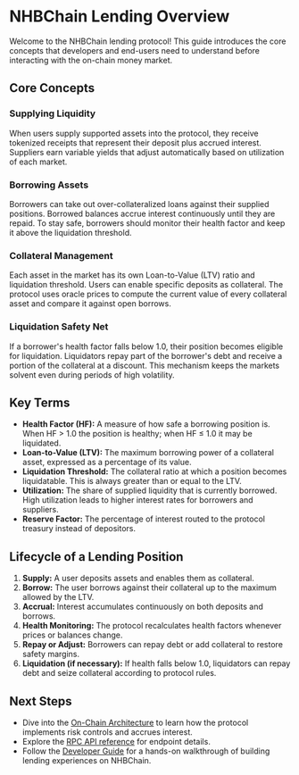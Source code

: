 # NHBChain Lending Overview

Welcome to the NHBChain lending protocol! This guide introduces the core
concepts that developers and end-users need to understand before interacting
with the on-chain money market.

## Core Concepts

### Supplying Liquidity
When users supply supported assets into the protocol, they receive tokenized
receipts that represent their deposit plus accrued interest. Suppliers earn
variable yields that adjust automatically based on utilization of each market.

### Borrowing Assets
Borrowers can take out over-collateralized loans against their supplied
positions. Borrowed balances accrue interest continuously until they are
repaid. To stay safe, borrowers should monitor their health factor and keep it
above the liquidation threshold.

### Collateral Management
Each asset in the market has its own Loan-to-Value (LTV) ratio and liquidation
threshold. Users can enable specific deposits as collateral. The protocol uses
oracle prices to compute the current value of every collateral asset and
compare it against open borrows.

### Liquidation Safety Net
If a borrower\'s health factor falls below 1.0, their position becomes eligible
for liquidation. Liquidators repay part of the borrower\'s debt and receive a
portion of the collateral at a discount. This mechanism keeps the markets
solvent even during periods of high volatility.

## Key Terms

- **Health Factor (HF):** A measure of how safe a borrowing position is. When
  HF > 1.0 the position is healthy; when HF ≤ 1.0 it may be liquidated.
- **Loan-to-Value (LTV):** The maximum borrowing power of a collateral asset,
  expressed as a percentage of its value.
- **Liquidation Threshold:** The collateral ratio at which a position becomes
  liquidatable. This is always greater than or equal to the LTV.
- **Utilization:** The share of supplied liquidity that is currently borrowed.
  High utilization leads to higher interest rates for borrowers and suppliers.
- **Reserve Factor:** The percentage of interest routed to the protocol
  treasury instead of depositors.

## Lifecycle of a Lending Position

1. **Supply:** A user deposits assets and enables them as collateral.
2. **Borrow:** The user borrows against their collateral up to the maximum
   allowed by the LTV.
3. **Accrual:** Interest accumulates continuously on both deposits and borrows.
4. **Health Monitoring:** The protocol recalculates health factors whenever
   prices or balances change.
5. **Repay or Adjust:** Borrowers can repay debt or add collateral to restore
   safety margins.
6. **Liquidation (if necessary):** If health falls below 1.0, liquidators can
   repay debt and seize collateral according to protocol rules.

## Next Steps

- Dive into the [On-Chain Architecture](on-chain.md) to learn how the protocol
  implements risk controls and accrues interest.
- Explore the [RPC API reference](rpc-api.md) for endpoint details.
- Follow the [Developer Guide](developer-guide.md) for a hands-on walkthrough of
  building lending experiences on NHBChain.
